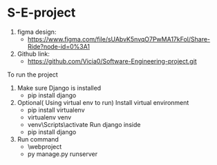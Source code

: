 # S-E-project
1. figma design: 
   - https://www.figma.com/file/sUAbvK5nvqO7PwMA17kFol/Share-Ride?node-id=0%3A1
2. Github link: 
   - https://github.com/Vicia0/Software-Engineering-project.git


To run the project
1. Make sure Django is installed 
   - pip install django
2. Optional( Using virtual env to run)
   Install virtual environment 
     - pip install virtualenv
     - virtualenv venv
     - venv\Scripts\activate
   Run django inside 
     - pip install django
4. Run command
     - \webproject
     - py manage.py runserver
